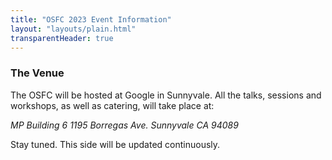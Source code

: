 ```yaml
---
title: "OSFC 2023 Event Information"
layout: "layouts/plain.html"
transparentHeader: true
---
```


### The Venue

The OSFC will be hosted at Google in Sunnyvale. All the talks, sessions and workshops, as well as catering, will take place at:

_MP Building 6_
_1195 Borregas Ave._
_Sunnyvale CA 94089_

Stay tuned. This side will be updated continuously.

